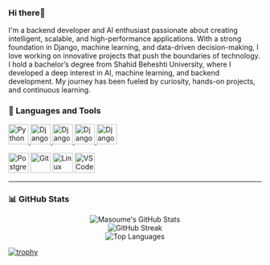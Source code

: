 ### Hi there👋

I'm a backend developer and AI enthusiast passionate about creating intelligent, scalable, and high-performance applications. With a strong foundation in Django, machine learning, and data-driven decision-making, I love working on innovative projects that push the boundaries of technology.
I hold a bachelor’s degree from Shahid Beheshti University, where I developed a deep interest in AI, machine learning, and backend development. My journey has been fueled by curiosity, hands-on projects, and continuous learning.

### 🧰 Languages and Tools

<p align="left">
  <a href="https://github.com/masoume-pasebani/Game-design_final_project" target="_blank">
    <img src="https://cdn.jsdelivr.net/gh/devicons/devicon/icons/python/python-original.svg" alt="Python" width="40" height="40"/>
  </a>
  <a href="https://github.com/masoume-pasebani/Generating-OCEL-from-CPN-files" target="_blank">
    <img src="https://cdn.jsdelivr.net/gh/devicons/devicon/icons/django/django-plain.svg" alt="Django" width="40" height="40"/>
  </a>
  <a href="https://github.com/masoume-pasebani/ML_NLP_project" target="_blank">
    <img src="https://cdn.jsdelivr.net/gh/devicons/devicon@latest/icons/jupyter/jupyter-original-wordmark.svg" alt="Django" width="40" height="40"/>
  </a>
  <a href="https://github.com/masoume-pasebani/SBU_gram" target="_blank">
    <img src="https://cdn.jsdelivr.net/gh/devicons/devicon@latest/icons/java/java-original-wordmark.svg" alt="Django" width="40" height="40"/>
          
  <a href="https://github.com/masoume-pasebani/project_of_roshan_company" target="_blank">
    <img src="https://cdn.jsdelivr.net/gh/devicons/devicon/icons/django/django-plain.svg" alt="Django" width="40" height="40"/>
  </a>
</p>



<p align="left">
  <img src="https://cdn.jsdelivr.net/gh/devicons/devicon/icons/postgresql/postgresql-original.svg" width="40" height="40" alt="PostgreSQL"/>
  <img src="https://cdn.jsdelivr.net/gh/devicons/devicon/icons/git/git-original.svg" width="40" height="40" alt="Git"/>
  <img src="https://cdn.jsdelivr.net/gh/devicons/devicon/icons/linux/linux-original.svg" width="40" height="40" alt="Linux"/>
  <img src="https://cdn.jsdelivr.net/gh/devicons/devicon/icons/vscode/vscode-original.svg" width="40" height="40" alt="VS Code"/>
</p>

---

### 📊 GitHub Stats

<p align="center">
  <img src="https://github-readme-stats.vercel.app/api?username=masoume-pasebani&show_icons=true&theme=radical" alt="Masoume's GitHub Stats"/>
  <br>
  <img src="https://github-readme-streak-stats.herokuapp.com/?user=masoume-pasebani&theme=radical" alt="GitHub Streak"/>
  <br>
  <img src="https://github-readme-stats.vercel.app/api/top-langs/?username=masoume-pasebani&layout=compact&langs_count=6&theme=radical" alt="Top Languages"/>
</p>

[![trophy](https://github-profile-trophy.vercel.app/?username=masoume123&theme=radical&no-frame=true&column=7)](https://github.com/ryo-ma/github-profile-trophy)


